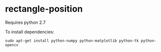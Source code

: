 # rectangle-position

Requires python 2.7

To install dependencies:

```sudo apt-get install python-numpy python-matplotlib python-tk python-opencv```
